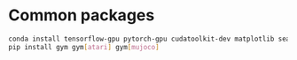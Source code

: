# Common packages
```bash
conda install tensorflow-gpu pytorch-gpu cudatoolkit-dev matplotlib seaborn jupyter
pip install gym gym[atari] gym[mujoco]
```
